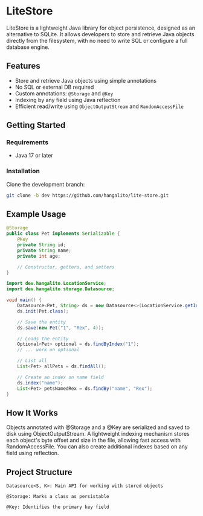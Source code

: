 # LiteStore

LiteStore is a lightweight Java library for object persistence, designed as an alternative to SQLite. It allows developers to store and retrieve Java objects directly from the filesystem, with no need to write SQL or configure a full database engine.

## Features

- Store and retrieve Java objects using simple annotations
- No SQL or external DB required
- Custom annotations: `@Storage` and `@Key`
- Indexing by any field using Java reflection
- Efficient read/write using `ObjectOutputStream` and `RandomAccessFile`

## Getting Started

### Requirements

- Java 17 or later

### Installation

Clone the development branch:

```bash
git clone -b dev https://github.com/hangalito/lite-store.git
```

## Example Usage

```java
@Storage
public class Pet implements Serializable {
    @Key
    private String id;
    private String name;
    private int age;

    // Constructor, getters, and setters
}
```

```java
import dev.hangalito.LocationService;
import dev.hangalito.storage.Datasource;

void main() {
    Datasource<Pet, String> ds = new Datasource<>(LocationService.getInstance());
    ds.init(Pet.class);

    // Save the entity
    ds.save(new Pet("1", "Rex", 4));

    // Loads the entity
    Optional<Pet> optional = ds.findByIndex("1");
    // ... work on optional

    // List all
    List<Pet> allPets = ds.findAll();

    // Create an index on name field
    ds.index("name");
    List<Pet> petsNamedRex = ds.findBy("name", "Rex");
}
```

## How It Works

Objects annotated with @Storage and a @Key are serialized and saved to disk using ObjectOutputStream. A lightweight indexing mechanism stores each object's byte offset and size in the file, allowing fast access with RandomAccessFile. You can also create additional indexes based on any field using reflection.

## Project Structure

    Datasource<S, K>: Main API for working with stored objects

    @Storage: Marks a class as persistable

    @Key: Identifies the primary key field 
